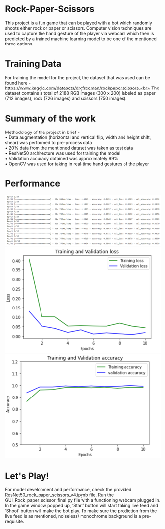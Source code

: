# Rock-Paper-Scissors
This project is a fun game that can be played with a bot which randomly shoots either rock or paper or scissors. Computer vision techniques are used to capture the hand gesture of the player via webcam which then is predicted by a trained machine learning model to be one of the mentioned three options.<br> 
# Training Data  
For training the model for the project, the dataset that was used can be found here - https://www.kaggle.com/datasets/drgfreeman/rockpaperscissors.<br> 
The dataset contains a total of 2188 RGB images (300 x 200) labeled as paper (712 images), rock (726 images) and scissors (750 images).<br>  
# Summary of the work 
Methodology of the project in brief -<br>
•	Data augmentation (horizontal and vertical flip, width and height shift, shear) was performed to pre-process data<br>
•	20% data from the mentioned dataset was taken as test data<br>
•	ResNet50 architecture was used for training the model<br> 
•	Validation accuracy obtained was approximately 99%<br> 
•	OpenCV was used for taking in real-time hand gestures of the player<br>
# Performance 
![Training Performace](Performance.PNG)  
![Training Performace](Loss.PNG)   
![Training Performace](Accuracy_1.PNG) 
# Let's Play! 
For model development and performance, check the provided ResNet50_rock_paper_scissors_v4.ipynb file. Run the GUI_Rock_paper_scissor_final.py file with a functioning webcam plugged in. In the game window popped up, ‘Start’ button will start taking live feed and ‘Shoot’ button will make the bot play. To make sure the prediction from the live feed is as mentioned, noiseless/ monochrome background is a pre-requisite.<br>

